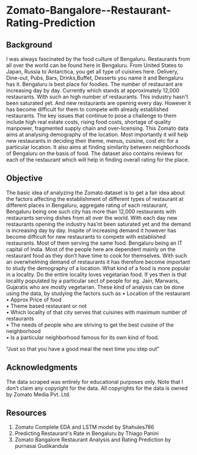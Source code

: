 # Zomato-Bangalore--Restaurant-Rating-Prediction


## Background</br>

I was always fascinated by the food culture of Bengaluru. Restaurants from all over the world can be found here in Bengaluru. From United States to Japan, Russia to Antarctica, you get all type of cuisines here. Delivery, Dine-out, Pubs, Bars, Drinks,Buffet, Desserts you name it and Bengaluru has it. Bengaluru is best place for foodies. The number of restaurant are increasing day by day. Currently which stands at approximately 12,000 restaurants. With such an high number of restaurants. This industry hasn't been saturated yet. And new restaurants are opening every day. However it has become difficult for them to compete with already established restaurants. The key issues that continue to pose a challenge to them include high real estate costs, rising food costs, shortage of quality manpower, fragmented supply chain and over-licensing. This Zomato data aims at analysing demography of the location. Most importantly it will help new restaurants in deciding their theme, menus, cuisine, cost etc for a particular location. It also aims at finding similarity between neighborhoods of Bengaluru on the basis of food. The dataset also contains reviews for each of the restaurant which will help in finding overall rating for the place.

## Objective</br>

The basic idea of analyzing the Zomato dataset is to get a fair idea about the factors affecting the establishment
of different types of restaurant at different places in Bengaluru, aggregate rating of each restaurant, Bengaluru
being one such city has more than 12,000 restaurants with restaurants serving dishes from all over the world.
With each day new restaurants opening the industry has’nt been saturated yet and the demand is increasing
day by day. Inspite of increasing demand it however has become difficult for new restaurants to compete with
established restaurants. Most of them serving the same food. Bengaluru being an IT capital of India. Most of
the people here are dependent mainly on the restaurant food as they don’t have time to cook for themselves.
With such an overwhelming demand of restaurants it has therefore become important to study the demography
of a location. What kind of a food is more popular in a locality. Do the entire locality loves vegetarian food.
If yes then is that locality populated by a particular sect of people for eg. Jain, Marwaris, Gujaratis who are
mostly vegetarian. These kind of analysis can be done using the data, by studying the factors such as
• Location of the restaurant </br>
• Approx Price of food </br>
• Theme based restaurant or not </br>
• Which locality of that city serves that cuisines with maximum number of restaurants </br>
• The needs of people who are striving to get the best cuisine of the neighborhood </br>
• Is a particular neighborhood famous for its own kind of food. </br>

“Just so that you have a good meal the next time you step out”

## Acknowledgments </br>

The data scraped was entirely for educational purposes only. Note that I don’t claim any copyright for the data. All copyrights for the data is owned by Zomato Media Pvt. Ltd.

## Resources </br>
1. Zomato Complete EDA and LSTM model by Shahules786 </br>
2. Predicting Restaurant's Rate in Bengaluru by Thiago Panini </br>
3. Zomato Bangalore Restaurant Analysis and Rating Prediction by purnasai Gudikandula </br>

